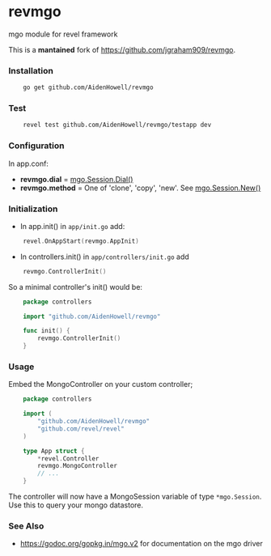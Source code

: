 revmgo
======
mgo module for revel framework

This is a **mantained** fork of https://github.com/jgraham909/revmgo.

### Installation
``` bash
    go get github.com/AidenHowell/revmgo
```
### Test
``` bash
    revel test github.com/AidenHowell/revmgo/testapp dev
```
### Configuration
In app.conf:
- **revmgo.dial** = [mgo.Session.Dial()](http://godoc.org/gopkg.in/mgo.v2#Dial)
- **revmgo.method** = One of 'clone', 'copy', 'new'. See [mgo.Session.New()](http://godoc.org/gopkg.in/mgo.v2#Session.New)

### Initialization
- In app.init() in `app/init.go` add:
``` go
    revel.OnAppStart(revmgo.AppInit)
```

- In controllers.init() in `app/controllers/init.go` add
``` go
    revmgo.ControllerInit()
```
So a minimal controller's init() would be:

``` go
    package controllers

    import "github.com/AidenHowell/revmgo"

    func init() {
        revmgo.ControllerInit()
    }
```

### Usage
Embed the MongoController on your custom controller;
``` go
    package controllers

    import (
        "github.com/AidenHowell/revmgo"
        "github.com/revel/revel"
    )

    type App struct {
        *revel.Controller
        revmgo.MongoController
  		// ...
  	}
```
The controller will now have a MongoSession variable of type `*mgo.Session`. Use this to query your mongo datastore.

### See Also

*  https://godoc.org/gopkg.in/mgo.v2 for documentation on the mgo driver


